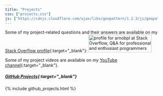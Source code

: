 ```yaml
---
title: "Projects"
css: ["projects.css"]
js: ["https://cdnjs.cloudflare.com/ajax/libs/geopattern/1.2.3/js/geopattern.min.js", "projects.js"]
---
```

Some of my project-related questions and their answers are available on my [Stack Overflow profile](https://stackoverflow.com/users/2548628/arnobpl){:target="_blank"}:
<a class="badge" href="https://stackoverflow.com/users/2548628/arnobpl" target="_blank">
<img class="hoverable z-depth-1" src="https://stackoverflow.com/users/flair/2548628.png?theme=clean" width="208" height="58" alt="profile for arnobpl at Stack Overflow, Q&amp;A for professional and enthusiast programmers" title="profile for arnobpl at Stack Overflow, Q&amp;A for professional and enthusiast programmers">
</a>

Some of my project videos are available on my [YouTube channel](https://www.youtube.com/user/arnobpl){:target="_blank"}.

##### [**GitHub Projects**]({{site.github_profile}}){:target="_blank"}
{% include github_projects.html %}